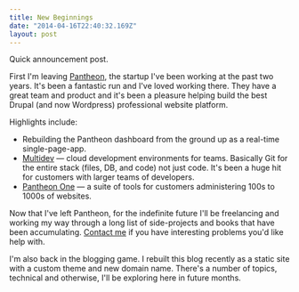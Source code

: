 ```yaml
---
title: New Beginnings
date: "2014-04-16T22:40:32.169Z"
layout: post
---
```


Quick announcement post.

First I'm leaving [Pantheon](http://getpantheon.com), the startup I've been working at the past two years.
It's been a fantastic run and I've loved working there. They have a great
team and product and it's been a pleasure helping build the best Drupal (and now Wordpress)
professional website platform.

Highlights include:

* Rebuilding the Pantheon dashboard from the ground up as a real-time single-page-app.
* [Multidev](http://techcrunch.com/2013/07/10/pantheon-multidev/) — cloud development environments for teams.
Basically Git for the entire stack (files, DB, and code) not just code. It's been a huge hit for customers with larger teams of developers.
* [Pantheon One](https://www.getpantheon.com/pantheon-one) — 
a suite of tools for customers administering 100s to 1000s of websites.

Now that I've left Pantheon, for the indefinite future I'll be freelancing and working my way through a long list
of side-projects and books that have been accumulating. [Contact me](mailto:mathews.kyle@gmail.com) if you have interesting
problems you'd like help with.

I'm also back in the blogging game. I rebuilt this blog recently as a static site with a custom theme and new domain name. There's a number of topics, technical and otherwise, I'll be exploring here in future months.
